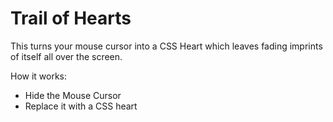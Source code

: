 # Trail of Hearts
This turns your mouse cursor into a CSS Heart which leaves fading imprints of itself all over the screen.

How it works:
- Hide the Mouse Cursor
- Replace it with a CSS heart
